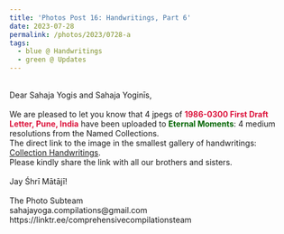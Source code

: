 ```yaml
---
title: 'Photos Post 16: Handwritings, Part 6'
date: 2023-07-28
permalink: /photos/2023/0728-a
tags:
  - blue @ Handwritings
  - green @ Updates
---
```


<p>
<br>
Dear Sahaja Yogis and Sahaja Yoginīs,<br>
<br>
We are pleased to let you know that 4 jpegs of <font color="Crimson"><b>1986-0300 First Draft Letter, Pune, India</b></font> have been uploaded to <font color="DarkGreen"><b>Eternal Moments</b></font>: 4 medium resolutions from the Named Collections.<br>
The direct link to the image in the smallest gallery of handwritings: <a href="https://eternalmoments.smugmug.com/Collections/Yogi-Mahajan-Collection/Handwritings"> Collection Handwritings</a>.<br>
Please kindly share the link with all our brothers and sisters.<br>
<br>
Jay Śhrī Mātājī!<br>
<br>
The Photo Subteam<br>
sahajayoga.compilations@gmail.com<br>
https://linktr.ee/comprehensivecompilationsteam<br>
</p>